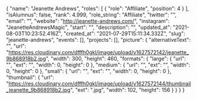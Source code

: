 {
 "name": "Jeanette Andrews",
 "roles": [
  {
   "role": "Affiliate",
   "position": 4
  }
 ],
 "isAlumnus": false,
 "rank": 4.999,
 "role_string": "Affiliate",
 "twitter": "",
 "email": "",
 "website": "http://jeanette-andrews.com/",
 "instagram": "JeanetteAndrewsMagic",
 "start": "",
 "description": "",
 "updated_at": "2021-08-03T10:23:52.416Z",
 "created_at": "2021-07-29T15:11:34.332Z",
 "slug": "jeanette-andrews",
 "events": [],
 "projects": [],
 "picture": {
  "alternativeText": "",
  "url": "https://res.cloudinary.com/dfffh0gkl/image/upload/v1627572142/jeanette_9b868918b2.jpg",
  "width": 300,
  "height": 460,
  "formats": {
   "large": {
    "url": "",
    "ext": "",
    "width": 0,
    "height": 0
   },
   "medium": {
    "url": "",
    "ext": "",
    "width": 0,
    "height": 0
   },
   "small": {
    "url": "",
    "ext": "",
    "width": 0,
    "height": 0
   },
   "thumbnail": {
    "url": "https://res.cloudinary.com/dfffh0gkl/image/upload/v1627572144/thumbnail_jeanette_9b868918b2.jpg",
    "ext": ".jpg",
    "width": 102,
    "height": 156
   }
  }
 }
}